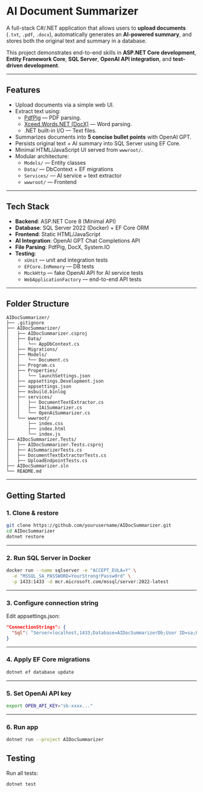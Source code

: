 # AI Document Summarizer

A full-stack C#/.NET application that allows users to **upload documents** (`.txt`, `.pdf`, `.docx`), automatically generates an **AI-powered summary**, and stores both the original text and summary in a database.

This project demonstrates end-to-end skills in **ASP.NET Core development**, **Entity Framework Core**, **SQL Server**, **OpenAI API integration**, and **test-driven development**.

---

## Features

- Upload documents via a simple web UI.
- Extract text using:
  - [PdfPig](https://github.com/UglyToad/PdfPig) — PDF parsing.
  - [Xceed.Words.NET (DocX)](https://github.com/xceedsoftware/DocX) — Word parsing.
  - .NET built-in I/O — Text files.
- Summarizes documents into **5 concise bullet points** with OpenAI GPT.
- Persists original text + AI summary into SQL Server using EF Core.
- Minimal HTML/JavaScript UI served from `wwwroot/`.
- Modular architecture:
  - `Models/` — Entity classes
  - `Data/` — DbContext + EF migrations
  - `Services/` — AI service + text extractor
  - `wwwroot/` — Frontend

---

## Tech Stack

- **Backend**: ASP.NET Core 8 (Minimal API)  
- **Database**: SQL Server 2022 (Docker) + EF Core ORM  
- **Frontend**: Static HTML/JavaScript  
- **AI Integration**: OpenAI GPT Chat Completions API  
- **File Parsing**: PdfPig, DocX, System.IO  
- **Testing**:  
  - `xUnit` — unit and integration tests  
  - `EFCore.InMemory` — DB tests  
  - `MockHttp` — fake OpenAI API for AI service tests  
  - `WebApplicationFactory` — end-to-end API tests  

---

## Folder Structure

```text
AIDocSummarizer/
├── .gitignore
├── AIDocSummarizer/
│   ├── AIDocSummarizer.csproj
│   ├── Data/
│   │   └── AppDbContext.cs
│   ├── Migrations/
│   ├── Models/
│   │   └── Document.cs
│   ├── Program.cs
│   ├── Properties/
│   │   └── launchSettings.json
│   ├── appsettings.Development.json
│   ├── appsettings.json
│   ├── msbuild.binlog
│   ├── services/
│   │   ├── DocumentTextExtractor.cs
│   │   ├── IAiSummarizer.cs
│   │   └── OpenAiSummarizer.cs
│   └── wwwroot/
│       ├── index.css
│       ├── index.html
│       └── index.js
├── AIDocSummarizer.Tests/
│   ├── AIDocSummarizer.Tests.csproj
│   ├── AiSummarizerTests.cs
│   ├── DocumentTextExtractorTests.cs
│   ├── UploadEndpointTests.cs
├── AIDocSummarizer.sln
└── README.md
```

---

## Getting Started

### 1. Clone & restore

```bash
git clone https://github.com/yourusername/AIDocSummarizer.git
cd AIDocSummarizer
dotnet restore
```

---
### 2. Run SQL Server in Docker
```bash
docker run --name sqlserver -e "ACCEPT_EULA=Y" \
  -e "MSSQL_SA_PASSWORD=YourStrong!Passw0rd" \
  -p 1433:1433 -d mcr.microsoft.com/mssql/server:2022-latest
```

---
### 3. Configure connection string
Edit appsettings.json:

```json
"ConnectionStrings": {
  "Sql": "Server=localhost,1433;Database=AIDocSummarizerDb;User ID=sa;Password=YourStrong!Passw0rd;Encrypt=True;TrustServerCertificate=True"
}
```

---
### 4. Apply EF Core migrations
```bash
dotnet ef database update
```

---
### 5. Set OpenAi API key
```bash
export OPEN_API_KEY="sk-xxxx..."
```

---
### 6. Run app
```bash
dotnet run --project AIDocSummarizer
```

## Testing
Run all tests:

```bash
dotnet test
```